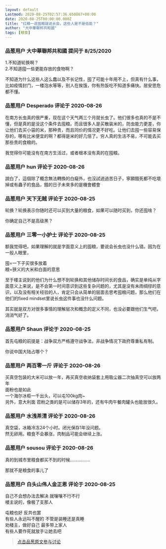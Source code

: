 ```yaml
---
layout: default
Lastmod: 2020-08-25T02:57:36.650867+00:00
date: 2020-08-25T00:00:00.000Z
title: "扛精一说囤粮就说长虫，这些人是不是低能？"
author: "大中華聯邦共和國"
tags: [粮食]
---
```



### 品葱用户 **大中華聯邦共和國** 提问于 8/25/2020
    
1.不知道轮换啊？  
2.不知道囤一些更能存放的食物啊？  
  
不知道为什么这些人这么蠢以及不长记性，囤了可能十年用不上，但真有什么事，比如疫情封门，一楼泡水等等，别人在挨饿，你有热饭吃不知道多痛快。居安思危都不懂。
    
                

### 品葱用户 **Desperado** 评论于 2020-08-26
        
在南方长虫真的很严重，现在这个天气两三个月就长虫了。他们很多也真的不是不懂，但是真的是没这个条件去囤粮。而且很多人是买散装米的，防虫能力更差，你让他们去买小袋的米，那种贵，而且同价的情况更不好吃。让他们去囤一些容易保存的，哪有比米便宜的啊？都得是米的好几倍了。穷人真的生活不易，不可能去买那些贵的食粮的。  
  
我觉得你可能没有在南方生活过，或者根本没有真的在囤粮。
        
                

### 品葱用户 **hun** 评论于 2020-08-26
        
說白了，這個除了概念無法轉換的白癡外，也沒試過過苦日子，寧願餓死都不吃壞掉或有蟲子的食品，餓的日子未來多的是機會體會
        
                

### 品葱用户 **天下无贼** 评论于 2020-08-25
        
轮换？轮换表示你随时还可以买到大量的粮食，如果可以随时买到，你还囤啥？  
  
你确定自己不是高级黑？
        
                

### 品葱用户 **三零一小护士** 评论于 2020-08-25
        
额我觉得吧，如果理解的就是字面意义上的囤粮，要说会长虫也没什么错。因为在一般人眼里，  
  
囤=一下子买很多放着  
粮=狭义的大米和白面的意思  
  
至于楼主说到的他们为什么想不到轮换和其他储存时间长的食品，确实是单纯从字面意义上来说，是不会第一时间意识到这些复杂问题的，尤其是没有未雨绸缪的意识，以及没有相关经验的人，肯定只会从简单的层面去思考囤粮问题，那么他们在他们的fixed mindset里说长虫这件事也没什么问题。  
  
其实就是双方对很多事情的理解层次和概念的定义不同，也没必要跟他们生气吧，消消气好了。
        
                

### 品葱用户 **Shaun** 评论于 2020-08-25
        
首先屯粮的前提是：战争双方严格遵守战争法，非战争情况下政府尊重私有制。  
  
你说中国大陆占哪个？
        
                

### 品葱用户 **两百零一斤** 评论于 2020-08-26
        
买真空包装的大米可以放一年，再买真空收纳袋套上用吸尘器二次抽真空可以放两年  
面粉也是如此  
一个海尔冰柜一千出头，可以屯100kg肉~  
另外，意大利面 苕粉之类的是可以储存3年的，还有牛肉午餐肉罐头也能放很久。
        
                

### 品葱用户 **水浅茶清** 评论于 2020-08-26
        
真空袋，冰箱冷冻24个小时。闭光保存1年没问题。  
然无卵用。粮食不会暴涨，肉制品可能会继续上涨。
        
                

### 品葱用户 **sousou** 评论于 2020-08-26
        
真的到城市里粮食都买不到的时候................  
  
那就不是粮食的事儿了
        
                

### 品葱用户 **白头山伟人金正恩** 评论于 2020-08-25
        
自己不会想办法去解决 就嚷嚷不行不行  
楼主说的，像极了支那人  
  
屯粮也好 反共也罢  
有些人永远叫不醒的 不管是装睡还是真睡  
劝楼主，做好自己 最多带上家人  
有些人要作死就放手让她去吧
        
                





> [点击品葱原文参与讨论](https://pincong.rocks/question/30235)

